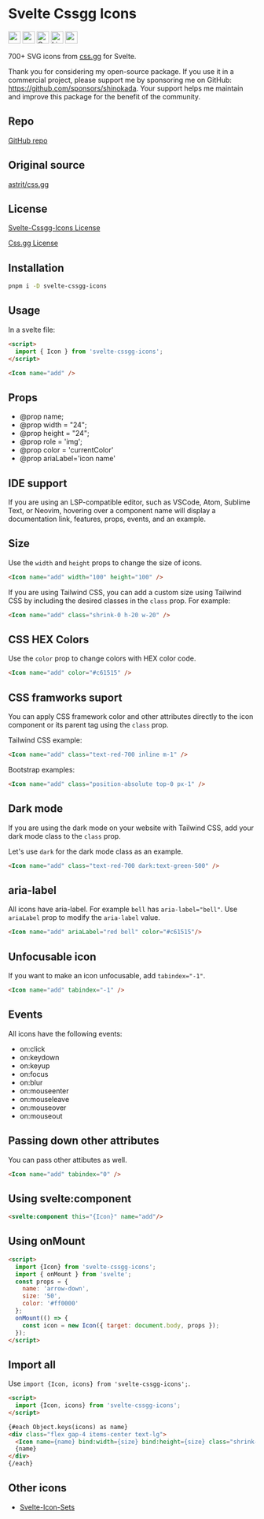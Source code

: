 # Svelte Cssgg Icons

<div class="flex gap-2 my-8">
<a href="https://github.com/sponsors/shinokada" target="_blank"><img src="https://img.shields.io/static/v1?label=Sponsor&message=%E2%9D%A4&logo=GitHub&color=%23fe8e86" alt="sponsor" height="25" style="height: 25px !important;"></a>
<a href="https://www.npmjs.com/package/svelte-cssgg-icons" rel="nofollow" target="_blank"><img src="https://img.shields.io/npm/v/svelte-cssgg-icons" alt="npm" height="25" style="height: 25px !important;"></a>
<a href="https://twitter.com/shinokada" rel="nofollow" target="_blank"><img src="https://img.shields.io/badge/created%20by-@shinokada-4BBAAB.svg" alt="Created by Shin Okada" height="25" style="height: 25px !important;"></a>
<a href="https://opensource.org/licenses/MIT" rel="nofollow" target="_blank"><img src="https://img.shields.io/github/license/shinokada/svelte-cssgg-icons" alt="License" height="25" style="height: 25px !important;"></a>
<a href="https://www.npmjs.com/package/svelte-cssgg-icons" rel="nofollow" target="_blank"><img src="https://img.shields.io/npm/dw/svelte-cssgg-icons.svg" alt="npm" height="25" style="height: 25px !important;"></a>
</div>

700+ SVG icons from <a href="https://github.com/astrit/css.gg">css.gg</a> for Svelte.

Thank you for considering my open-source package. If you use it in a commercial project, please support me by sponsoring me on GitHub: https://github.com/sponsors/shinokada. Your support helps me maintain and improve this package for the benefit of the community.

## Repo

[GitHub repo](https://github.com/shinokada/svelte-cssgg-icons)

## Original source

[astrit/css.gg](https://github.com/astrit/css.gg)

## License

[Svelte-Cssgg-Icons License](https://github.com/shinokada/svelte-cssgg-icons/LICENSE)

[Css.gg License](https://github.com/astrit/css.gg/blob/master/LICENSE)

## Installation

```sh
pnpm i -D svelte-cssgg-icons
```

## Usage

In a svelte file:

```html
<script>
  import { Icon } from 'svelte-cssgg-icons';
</script>

<Icon name="add" />
```

## Props

- @prop name;
- @prop width = "24";
- @prop height = "24";
- @prop role = 'img';
- @prop color = 'currentColor'
- @prop ariaLabel='icon name'

## IDE support

If you are using an LSP-compatible editor, such as VSCode, Atom, Sublime Text, or Neovim, hovering over a component name will display a documentation link, features, props, events, and an example.


## Size

Use the `width` and `height` props to change the size of icons.

```html
<Icon name="add" width="100" height="100" />
```

If you are using Tailwind CSS, you can add a custom size using Tailwind CSS by including the desired classes in the `class` prop. For example:

```html
<Icon name="add" class="shrink-0 h-20 w-20" />
```

## CSS HEX Colors

Use the `color` prop to change colors with HEX color code.

```html
<Icon name="add" color="#c61515" />
```

## CSS framworks suport

You can apply CSS framework color and other attributes directly to the icon component or its parent tag using the `class` prop.

Tailwind CSS example:

```html
<Icon name="add" class="text-red-700 inline m-1" />
```

Bootstrap examples:

```html
<Icon name="add" class="position-absolute top-0 px-1" />
```

## Dark mode

If you are using the dark mode on your website with Tailwind CSS, add your dark mode class to the `class` prop.

Let's use `dark` for the dark mode class as an example.

```html
<Icon name="add" class="text-red-700 dark:text-green-500" />
```

## aria-label

All icons have aria-label. For example `bell` has `aria-label="bell"`.
Use `ariaLabel` prop to modify the `aria-label` value.

```html
<Icon name="add" ariaLabel="red bell" color="#c61515"/>
```

## Unfocusable icon

If you want to make an icon unfocusable, add `tabindex="-1"`.

```html
<Icon name="add" tabindex="-1" />
```

## Events

All icons have the following events:

- on:click
- on:keydown
- on:keyup
- on:focus
- on:blur
- on:mouseenter
- on:mouseleave
- on:mouseover
- on:mouseout

## Passing down other attributes

You can pass other attibutes as well.

```html
<Icon name="add" tabindex="0" />
```

## Using svelte:component

```html
<svelte:component this="{Icon}" name="add"/>
```

## Using onMount

```html
<script>
  import {Icon} from 'svelte-cssgg-icons';
  import { onMount } from 'svelte';
  const props = {
    name: 'arrow-down',
    size: '50',
    color: '#ff0000'
  };
  onMount(() => {
    const icon = new Icon({ target: document.body, props });
  });
</script>
```

## Import all

Use `import {Icon, icons} from 'svelte-cssgg-icons';`.

```html
<script>
  import {Icon, icons} from 'svelte-cssgg-icons';
</script>

{#each Object.keys(icons) as name}
<div class="flex gap-4 items-center text-lg">
  <Icon name={name} bind:width={size} bind:height={size} class="shrink-0"/>
  {name}
</div>
{/each}
```

## Other icons

- [Svelte-Icon-Sets](https://svelte-svg-icons.vercel.app/)

